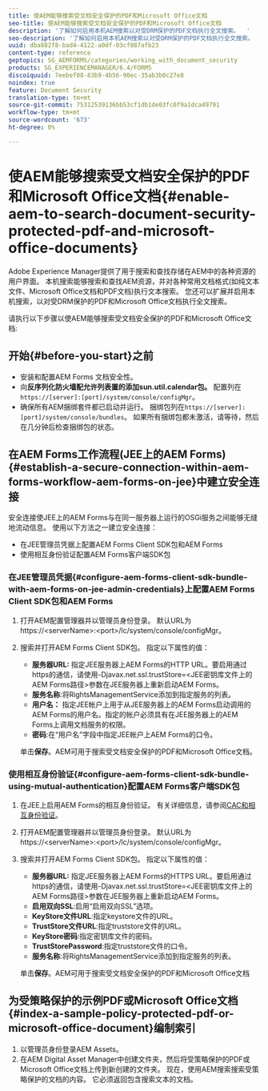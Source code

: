 ```yaml
---
title: 使AEM能够搜索受文档安全保护的PDF和Microsoft Office文档
seo-title: 使AEM能够搜索受文档安全保护的PDF和Microsoft Office文档
description: '了解如何启用本机AEM搜索以对受DRM保护的PDF文档执行全文搜索。  '
seo-description: '了解如何启用本机AEM搜索以对受DRM保护的PDF文档执行全文搜索。  '
uuid: dba882f8-bad4-4122-a0df-03cf087afb23
content-type: reference
geptopics: SG_AEMFORMS/categories/working_with_document_security
products: SG_EXPERIENCEMANAGER/6.4/FORMS
discoiquuid: 7eebef08-83b9-4b56-90ec-35ab3b0c27e8
noindex: true
feature: Document Security
translation-type: tm+mt
source-git-commit: 75312539136bb53cf1db1de03fc0f9a1dca49791
workflow-type: tm+mt
source-wordcount: '673'
ht-degree: 0%

---
```



# 使AEM能够搜索受文档安全保护的PDF和Microsoft Office文档{#enable-aem-to-search-document-security-protected-pdf-and-microsoft-office-documents}

Adobe Experience Manager提供了用于搜索和查找存储在AEM中的各种资源的用户界面。 本机搜索能够搜索和查找AEM资源，并对各种常用文档格式(如纯文本文件、Microsoft Office文档和PDF文档)执行文本搜索。 您还可以扩展并启用本机搜索，以对受DRM保护的PDF和Microsoft Office文档执行全文搜索。

请执行以下步骤以使AEM能够搜索受文档安全保护的PDF和Microsoft Office文档:

## 开始{#before-you-start}之前

* 安装和配置AEM Forms 文档安全性。
* 向&#x200B;**反序列化防火墙配允许列表置的添加sun.util.calendar包。** 配置列在 `https://[server]:[port]/system/console/configMgr`。
* 确保所有AEM捆绑套件都已启动并运行。 捆绑包列在`https://[server]:[port]/system/console/bundles`。 如果所有捆绑包都未激活，请等待，然后在几分钟后检查捆绑包的状态。

## 在AEM Forms工作流程(JEE上的AEM Forms){#establish-a-secure-connection-within-aem-forms-workflow-aem-forms-on-jee}中建立安全连接

安全连接使JEE上的AEM Forms与在同一服务器上运行的OSGi服务之间能够无缝地流动信息。 使用以下方法之一建立安全连接：

* 在JEE管理员凭据上配置AEM Forms Client SDK包和AEM Forms
* 使用相互身份验证配置AEM Forms客户端SDK包

### 在JEE管理员凭据{#configure-aem-forms-client-sdk-bundle-with-aem-forms-on-jee-admin-credentials}上配置AEM Forms Client SDK包和AEM Forms

1. 打开AEM配置管理器并以管理员身份登录。 默认URL为https://&lt;serverName>:&lt;port>/lc/system/console/configMgr。
1. 搜索并打开AEM Forms Client SDK包。 指定以下属性的值：

   * **服务器URL:** 指定JEE服务器上AEM Forms的HTTP URL。要启用通过https的通信，请使用-Djavax.net.ssl.trustStore=&lt;JEE密钥库文件上的AEM Forms路径>参数在JEE服务器上重新启动AEM Forms。
   * **服务名称**:将RightsManagementService添加到指定服务的列表。
   * **用户名：** 指定JEE帐户上用于从JEE服务器上的AEM Forms启动调用的AEM Forms的用户名。指定的帐户必须具有在JEE服务器上的AEM Forms上调用文档服务的权限。
   * **密码**:在“用户名”字段中指定JEE帐户上AEM Forms的口令。

   单击&#x200B;**保存**。AEM可用于搜索受文档安全保护的PDF和Microsoft Office文档。

### 使用相互身份验证{#configure-aem-forms-client-sdk-bundle-using-mutual-authentication}配置AEM Forms客户端SDK包

1. 在JEE上启用AEM Forms的相互身份验证。 有关详细信息，请参阅[CAC和相互身份验证](https://helpx.adobe.com/livecycle/kb/cac-mutual-authentication.html)。
1. 打开AEM配置管理器并以管理员身份登录。 默认URL为https://&lt;serverName>:&lt;port>/lc/system/console/configMgr。
1. 搜索并打开AEM Forms Client SDK包。 指定以下属性的值：

   * **服务器URL:** 指定JEE服务器上AEM Forms的HTTPS URL。要启用通过https的通信，请使用-Djavax.net.ssl.trustStore=&lt;JEE密钥库文件上的AEM Forms路径>参数在JEE服务器上重新启动AEM Forms。
   * **启用双向SSL**:启用“启用双向SSL”选项。
   * **KeyStore文件URL**:指定keystore文件的URL。
   * **TrustStore文件URL**:指定truststore文件的URL。
   * **KeyStore密码**:指定密钥库文件的密码。
   * **TrustStorePassword**:指定truststore文件的口令。
   * **服务名称**:将RightsManagementService添加到指定服务的列表。

   单击&#x200B;**保存**。AEM可用于搜索受文档安全保护的PDF和Microsoft Office文档

## 为受策略保护的示例PDF或Microsoft Office文档{#index-a-sample-policy-protected-pdf-or-microsoft-office-document}编制索引

1. 以管理员身份登录AEM Assets。
1. 在AEM Digital Asset Manager中创建文件夹，然后将受策略保护的PDF或Microsoft Office文档上传到新创建的文件夹。 现在，使用AEM搜索搜索受策略保护的文档的内容。 它必须返回包含搜索文本的文档。

